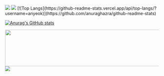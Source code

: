 <img src="https://capsule-render.vercel.app/api?type=모양&color=색상코드&height=높이&section=header&text=텍스트&fontSize=텍스트크기" />

<img src="https://capsule-render.vercel.app/api?type=waving&color=BDBDC8&height=150&section=header" />
[![Top Langs](https://github-readme-stats.vercel.app/api/top-langs/?username=anyeok)](https://github.com/anuraghazra/github-readme-stats)

[![Anurag's GitHub stats](https://github-readme-stats.vercel.app/api?username=anyeok)](https://github.com/anuraghazra/github-readme-stats)

<a href="https://github.com/devxb/gitanimals">
  <img
    src="https://render.gitanimals.org/lines/anyeok?pet-id=644015717991061782"
    width="600"
    height="120"
  />
</a>
<img src="https://capsule-render.vercel.app/api?type=waving&color=BDBDC8&height=150&section=footer" />
